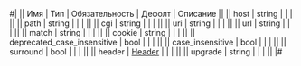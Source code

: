 
#|
|| Имя | Тип | Обязательность | Дефолт | Описание ||
|| host | string |  |  |  ||
|| path | string |  |  |  ||
|| cgi | string |  |  |  ||
|| uri | string |  |  |  ||
|| url | string |  |  |  ||
|| match | string |  |  |  ||
|| cookie | string |  |  |  ||
|| deprecated_case_insensitive | bool |  |  |  ||
|| case_insensitive | bool |  |  |  ||
|| surround | bool |  |  |  ||
|| header | [Header](#Header) |  |  |  ||
|| upgrade | string |  |  |  ||
|#